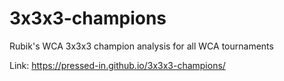 # 3x3x3-champions
 Rubik's WCA 3x3x3 champion analysis for all WCA tournaments

Link: https://pressed-in.github.io/3x3x3-champions/
